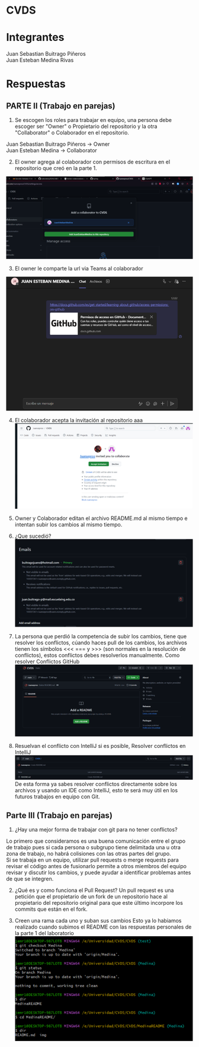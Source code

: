 # CVDS 

# Integrantes
Juan Sebastian Buitrago Piñeros \
Juan Esteban Medina Rivas

# Respuestas

## PARTE II (Trabajo en parejas)

1. Se escogen los roles para trabajar en equipo, una persona debe escoger ser "Owner" o Propietario del repositorio y la otra "Collaborator" o Colaborador en el repositorio.

Juan Sebastian Buitrago Piñeros -> Owner \
Juan Esteban Medina  -> Collaborator

2. El owner agrega al colaborador con permisos de escritura en el repositorio que creó en la parte 1.

![alt text](Capturas/image.png)

3. El owner le comparte la url via Teams al colaborador

![alt text](Capturas/image-1.png)

4. El colaborador acepta la invitación al repositorio
aaa
![alt text](Capturas/image-2.png)

5. Owner y Colaborador editan el archivo README.md al mismo tiempo e intentan subir los cambios al mismo tiempo.

6. ¿Que sucedió?
![alt text](image.png)

7. La persona que perdió la competencia de subir los cambios, tiene que resolver los conflictos, cúando haces pull de los cambios, los archivos tienen los símbolos <<< === y >>> (son normales en la resolución de conflictos), estos conflictos debes resolverlos manualmente. Como resolver Conflictos GitHub
![alt text](image-2.png)

8. Resuelvan el conflicto con IntelliJ si es posible, Resolver conflictos en IntelliJ
![alt text](image-1.png)
De esta forma ya sabes resolver conflictos directamente sobre los archivos y usando un IDE como IntelliJ, esto te será muy útil en los futuros trabajos en equipo con Git.


## Parte III (Trabajo en parejas)

1. ¿Hay una mejor forma de trabajar con git para no tener conflictos?

Lo primero que consideramos es una buena comunicación entre el grupo de trabajo pues si cada persona o subgrupo tiene delimitada una u otra zona de trabajo, no habrá colisiones con las otras partes del grupo. \
Si se trabaja en un equipo, utilizar pull requests o merge requests para revisar el código antes de fusionarlo permite a otros miembros del equipo revisar y discutir los cambios, y puede ayudar a identificar problemas antes de que se integren.

2. ¿Qué es y como funciona el Pull Request?
Un pull request es una petición que el propietario de un fork de un repositorio hace al propietario del repositorio original para que este último incorpore los commits que están en el fork.

3. Creen una rama cada uno y suban sus cambios
Esto ya lo habiamos realizado cuando subimos el README con las respuestas personales de la parte 1 del laboratorio
![ramaMedina](capturas/ramaMedina.png)
